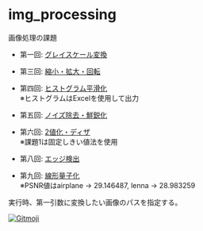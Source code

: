 # img_processing
画像処理の課題

- 第一回: [グレイスケール変換](https://github.com/yutachaan/img_processing/tree/master/grayscale)

- 第三回: [縮小・拡大・回転](https://github.com/yutachaan/img_processing/tree/master/scaling_and_rotation)

- 第四回: [ヒストグラム平滑化](https://github.com/yutachaan/img_processing/tree/master/histogram)  
  ※ヒストグラムはExcelを使用して出力

- 第五回: [ノイズ除去・鮮鋭化](https://github.com/yutachaan/img_processing/tree/master/denoise_and_sharp)

- 第六回: [2値化・ディザ](https://github.com/yutachaan/img_processing/tree/master/binarize_and_dither)  
  ※課題1は固定しきい値法を使用

- 第八回: [エッジ検出](https://github.com/yutachaan/img_processing/tree/master/edge_detection)

- 第九回: [線形量子化](https://github.com/yutachaan/img_processing/tree/master/linear_quantization)  
  ※PSNR値はairplane → 29.146487, lenna → 28.983259

実行時、第一引数に変換したい画像のパスを指定する。

<a href="https://gitmoji.carloscuesta.me">
  <img src="https://img.shields.io/badge/gitmoji-%20😜%20😍-FFDD67.svg?style=flat-square" alt="Gitmoji">
</a>
